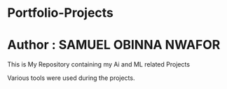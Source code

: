 # Portfolio-Projects
# Author : SAMUEL OBINNA NWAFOR
 This is My Repository containing my Ai and ML related Projects 
 
 Various tools were used during the projects.
 

